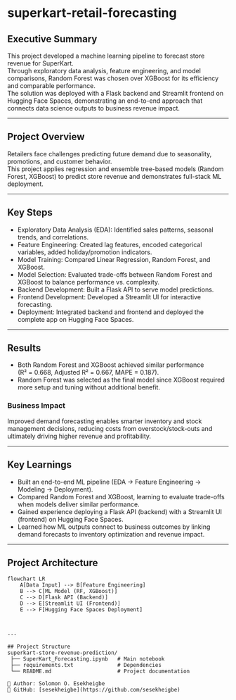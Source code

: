 # superkart-retail-forecasting

## Executive Summary
This project developed a machine learning pipeline to forecast store revenue for SuperKart.  
Through exploratory data analysis, feature engineering, and model comparisons, Random Forest was chosen over XGBoost for its efficiency and comparable performance.  
The solution was deployed with a Flask backend and Streamlit frontend on Hugging Face Spaces, demonstrating an end-to-end approach that connects data science outputs to business revenue impact.

---

## Project Overview
Retailers face challenges predicting future demand due to seasonality, promotions, and customer behavior.  
This project applies regression and ensemble tree-based models (Random Forest, XGBoost) to predict store revenue and demonstrates full-stack ML deployment.

---

## Key Steps
- Exploratory Data Analysis (EDA): Identified sales patterns, seasonal trends, and correlations.  
- Feature Engineering: Created lag features, encoded categorical variables, added holiday/promotion indicators.  
- Model Training: Compared Linear Regression, Random Forest, and XGBoost.  
- Model Selection: Evaluated trade-offs between Random Forest and XGBoost to balance performance vs. complexity.  
- Backend Development: Built a Flask API to serve model predictions.  
- Frontend Development: Developed a Streamlit UI for interactive forecasting.  
- Deployment: Integrated backend and frontend and deployed the complete app on Hugging Face Spaces.  

---

## Results
- Both Random Forest and XGBoost achieved similar performance  
  (R² = 0.668, Adjusted R² = 0.667, MAPE = 0.187).  
- Random Forest was selected as the final model since XGBoost required more setup and tuning without additional benefit.  

### Business Impact
Improved demand forecasting enables smarter inventory and stock management decisions, reducing costs from overstock/stock-outs and ultimately driving higher revenue and profitability.  

---

## Key Learnings
- Built an end-to-end ML pipeline (EDA → Feature Engineering → Modeling → Deployment).  
- Compared Random Forest and XGBoost, learning to evaluate trade-offs when models deliver similar performance.  
- Gained experience deploying a Flask API (backend) with a Streamlit UI (frontend) on Hugging Face Spaces.  
- Learned how ML outputs connect to business outcomes by linking demand forecasts to inventory optimization and revenue impact.  

---

## Project Architecture

```mermaid
flowchart LR
    A[Data Input] --> B[Feature Engineering]
    B --> C[ML Model (RF, XGBoost)]
    C --> D[Flask API (Backend)]
    D --> E[Streamlit UI (Frontend)]
    E --> F[Hugging Face Spaces Deployment]



---

## Project Structure
superkart-store-revenue-prediction/
 ├── SuperKart_Forecasting.ipynb   # Main notebook
 ├── requirements.txt              # Dependencies
 └── README.md                     # Project documentation

👤 Author: Solomon O. Esekheigbe  
🔗 GitHub: [sesekheigbe](https://github.com/sesekheigbe)
